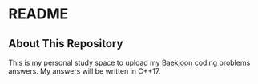 # README

## About This Repository

This is my personal study space to upload my [Baekjoon](https://www.acmicpc.net/) coding problems answers. My answers will be written in C++17.
